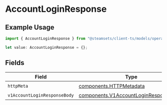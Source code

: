 # AccountLoginResponse

## Example Usage

```typescript
import { AccountLoginResponse } from "@steamsets/client-ts/models/operations";

let value: AccountLoginResponse = {};
```

## Fields

| Field                                                                                          | Type                                                                                           | Required                                                                                       | Description                                                                                    |
| ---------------------------------------------------------------------------------------------- | ---------------------------------------------------------------------------------------------- | ---------------------------------------------------------------------------------------------- | ---------------------------------------------------------------------------------------------- |
| `httpMeta`                                                                                     | [components.HTTPMetadata](../../models/components/httpmetadata.md)                             | :heavy_check_mark:                                                                             | N/A                                                                                            |
| `v1AccountLoginResponseBody`                                                                   | [components.V1AccountLoginResponseBody](../../models/components/v1accountloginresponsebody.md) | :heavy_minus_sign:                                                                             | OK                                                                                             |